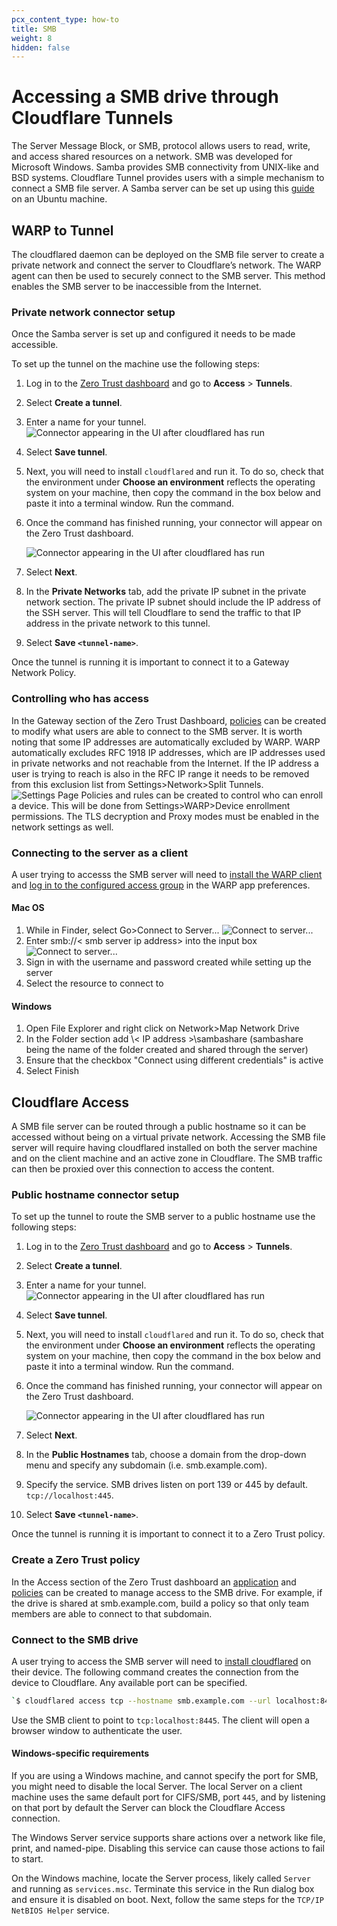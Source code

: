 ```yaml
---
pcx_content_type: how-to
title: SMB
weight: 8
hidden: false
---
```

# Accessing a SMB drive through Cloudflare Tunnels

The Server Message Block, or SMB, protocol allows users to read, write, and access shared resources on a network. SMB was developed for Microsoft Windows. Samba provides SMB connectivity from UNIX-like and BSD systems. Cloudflare Tunnel provides users with a simple mechanism to connect a SMB file server.
A Samba server can be set up using this [guide](https://ubuntu.com/tutorials/install-and-configure-samba#1-overview) on an Ubuntu machine.

## WARP to Tunnel
The cloudflared daemon can be deployed on the SMB file server to create a private network and connect the server to Cloudflare’s network. The WARP agent can then be used to securely connect to the SMB server. This method enables the SMB server to be inaccessible from the Internet.

### Private network connector setup
Once the Samba server is set up and configured it needs to be made accessible.

To set up the tunnel on the machine use the following steps:
1. Log in to the [Zero Trust dashboard](https://dash.teams.cloudflare.com) and go to **Access** > **Tunnels**. 

1. Select **Create a tunnel**.

1. Enter a name for your tunnel.
    ![Connector appearing in the UI after cloudflared has run](/cloudflare-one/static/documentation/connections/connect-apps/use-cases/name-smb.png)

1. Select **Save tunnel**.

1. Next, you will need to install `cloudflared` and run it. To do so, check that the environment under **Choose an environment** reflects the operating system on your machine, then copy the command in the box below and paste it into a terminal window. Run the command.

1. Once the command has finished running, your connector will appear on the Zero Trust dashboard.

    ![Connector appearing in the UI after cloudflared has run](/cloudflare-one/static/documentation/connections/connect-apps/use-cases/connect-the-tunnel.png)

1. Select **Next**.

1. In the **Private Networks** tab, add the private IP subnet in the private network section. The private IP subnet should include the IP address of the SSH server. This will tell Cloudflare to send the traffic to that IP address in the private network to this tunnel.

1. Select **Save `<tunnel-name>`**.

Once the tunnel is running it is important to connect it to a Gateway Network Policy.

### Controlling who has access
In the Gateway section of the Zero Trust Dashboard, [policies](/cloudflare-one/policies/filtering/network-policies/) can be created to modify what users are able to connect to the SMB server. It is worth noting that some IP addresses are automatically excluded by WARP. WARP automatically excludes  RFC 1918 IP addresses, which are IP addresses used in private networks and not reachable from the Internet. If the IP address a user is trying to reach is also in the RFC IP range it needs to be removed from this exclusion list from Settings>Network>Split Tunnels.
    ![Settings Page](/cloudflare-one/static/documentation/connections/connect-apps/use-cases/settings.png)
Policies and rules can be created to control who can enroll a device. This will be done from Settings>WARP>Device enrollment permissions. The TLS decryption and Proxy modes must be enabled in the network settings as well.

### Connecting to the server as a client
A user trying to accesss the SMB server will need to [install the WARP client](/cloudflare-one/connections/connect-devices/warp/download-warp/) and [log in to the configured access group](/cloudflare-one/connections/connect-devices/warp/deployment/manual-deployment/) in the WARP app preferences.

#### Mac OS
1. While in Finder, select Go>Connect to Server...
    ![Connect to server...](/cloudflare-one/static/documentation/connections/connect-apps/use-cases/connect-to-server.png)
1. Enter smb://< smb server ip address> into the input box
    ![Connect to server...](/cloudflare-one/static/documentation/connections/connect-apps/use-cases/smb-connect.png)
1. Sign in with the username and password created while setting up the server
1. Select the resource to connect to

#### Windows
1. Open File Explorer and right click on Network>Map Network Drive
1. In the Folder section add \\< IP address >\sambashare (sambashare being the name of the folder created and shared through the server)
1. Ensure that the checkbox "Connect using different credentials" is active
1. Select Finish

## Cloudflare Access
A SMB file server can be routed through a public hostname so it can be accessed without being on a virtual private network. Accessing the SMB file server will require having cloudflared installed on both the server machine and on the client machine and an active zone in Cloudflare. The SMB traffic can then be proxied over this connection to access the content.

### Public hostname connector setup
To set up the tunnel to route the SMB server to a public hostname use the following steps:
1. Log in to the [Zero Trust dashboard](https://dash.teams.cloudflare.com) and go to **Access** > **Tunnels**. 

1. Select **Create a tunnel**.

1. Enter a name for your tunnel.
    ![Connector appearing in the UI after cloudflared has run](/cloudflare-one/static/documentation/connections/connect-apps/use-cases/name-the-tunnel.png)

1. Select **Save tunnel**.

1. Next, you will need to install `cloudflared` and run it. To do so, check that the environment under **Choose an environment** reflects the operating system on your machine, then copy the command in the box below and paste it into a terminal window. Run the command.

1. Once the command has finished running, your connector will appear on the Zero Trust dashboard.

    ![Connector appearing in the UI after cloudflared has run](/cloudflare-one/static/documentation/connections/connect-apps/use-cases/connect-the-tunnel.png)

1. Select **Next**.

1. In the **Public Hostnames** tab, choose a domain from the drop-down menu and specify any subdomain (i.e. smb.example.com).

1. Specify the service. SMB drives listen on port 139 or 445 by default. `tcp://localhost:445`.

1. Select **Save `<tunnel-name>`**.

Once the tunnel is running it is important to connect it to a Zero Trust policy.

### Create a Zero Trust policy
In the Access section of the Zero Trust dashboard an [application](/cloudflare-one/applications/configure-apps/) and [policies](/cloudflare-one/policies/access/) can be created to manage access to the SMB drive.
For example, if the drive is shared at smb.example.com, build a policy so that only team members are able to connect to that subdomain.

### Connect to the SMB drive
A user trying to access the SMB server will need to [install cloudflared](/cloudflare-one/connections/connect-apps/install-and-setup/installation/) on their device.
The following command creates the connection from the device to Cloudflare. Any available port can be specified.

```sh
`$ cloudflared access tcp --hostname smb.example.com --url localhost:8445`
```
Use the SMB client to point to `tcp:localhost:8445`. The client will open a browser window to authenticate the user.

#### Windows-specific requirements

If you are using a Windows machine, and cannot specify the port for SMB, you might need to disable the local Server. The local Server on a client machine uses the same default port for CIFS/SMB, port `445`, and by listening on that port by default the Server can block the Cloudflare Access connection.

The Windows Server service supports share actions over a network like file, print, and named-pipe. Disabling this service can cause those actions to fail to start.

On the Windows machine, locate the Server process, likely called `Server` and running as `services.msc`. Terminate this service in the Run dialog box and ensure it is disabled on boot. Next, follow the same steps for the `TCP/IP NetBIOS Helper` service.